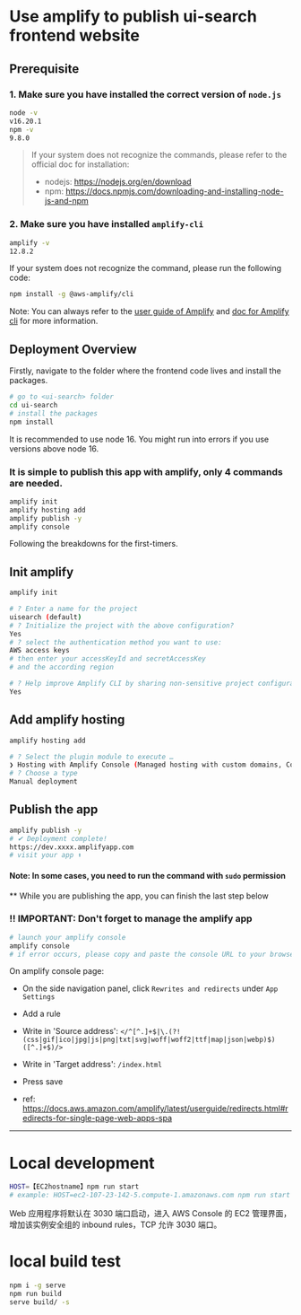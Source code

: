 # Use amplify to publish ui-search frontend website

## Prerequisite

### 1. Make sure you have installed the correct version of `node.js`

```bash
node -v
v16.20.1
npm -v
9.8.0
```

> If your system does not recognize the commands, please refer to the official doc for installation:
>
> - nodejs: https://nodejs.org/en/download
> - npm: https://docs.npmjs.com/downloading-and-installing-node-js-and-npm

### 2. Make sure you have installed `amplify-cli`

```bash
amplify -v
12.8.2
```

If your system does not recognize the command, please run the following code:

```bash
npm install -g @aws-amplify/cli
```

Note: You can always refer to the [user guide of Amplify](https://docs.aws.amazon.com/amplify/latest/userguide/welcome.html) and [doc for Amplify cli](https://docs.amplify.aws/cli/) for more information.

## Deployment Overview

Firstly, navigate to the folder where the frontend code lives and install the packages.

```bash
# go to <ui-search> folder
cd ui-search
# install the packages
npm install
```

It is recommended to use node 16. You might run into errors if you use versions above node 16.

### It is simple to publish this app with amplify, only 4 commands are needed.

```bash
amplify init
amplify hosting add
amplify publish -y
amplify console
```

Following the breakdowns for the first-timers.

## Init amplify

```bash
amplify init

# ? Enter a name for the project
uisearch (default)
# ? Initialize the project with the above configuration?
Yes
# ? select the authentication method you want to use:
AWS access keys
# then enter your accessKeyId and secretAccessKey
# and the according region

# ? Help improve Amplify CLI by sharing non-sensitive project configurations on failures
Yes
```

## Add amplify hosting

```bash
amplify hosting add

# ? Select the plugin module to execute …
❯ Hosting with Amplify Console (Managed hosting with custom domains, Continuous deployment)
# ? Choose a type
Manual deployment
```

## Publish the app

```bash
amplify publish -y
# ✔ Deployment complete!
https://dev.xxxx.amplifyapp.com
# visit your app ⬆️
```

#### Note: In some cases, you need to run the command with `sudo` permission

\*\* While you are publishing the app, you can finish the last step below

### ‼️ IMPORTANT: Don't forget to manage the amplify app

```bash
# launch your amplify console
amplify console
# if error occurs, please copy and paste the console URL to your browser
```

On amplify console page:

- On the side navigation panel, click `Rewrites and redirects` under `App Settings`
- Add a rule
- Write in 'Source address': `</^[^.]+$|\.(?!(css|gif|ico|jpg|js|png|txt|svg|woff|woff2|ttf|map|json|webp)$)([^.]+$)/>`
- Write in 'Target address': `/index.html`
- Press save

- ref: https://docs.aws.amazon.com/amplify/latest/userguide/redirects.html#redirects-for-single-page-web-apps-spa

---

# Local development

```bash
HOST=【EC2hostname】npm run start
# example: HOST=ec2-107-23-142-5.compute-1.amazonaws.com npm run start
```

Web 应用程序将默认在 3030 端口启动，进入 AWS Console 的 EC2 管理界面，增加该实例安全组的 inbound rules，TCP 允许 3030 端口。

# local build test

```bash
npm i -g serve
npm run build
serve build/ -s

```
